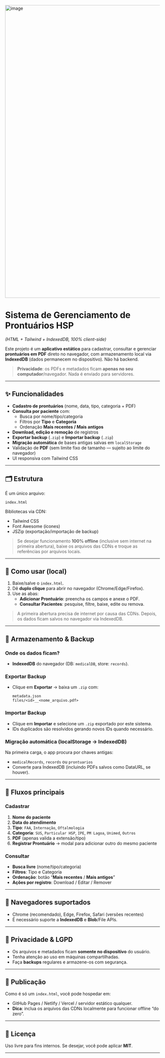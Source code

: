 <img width="806" height="952" alt="image" src="https://github.com/user-attachments/assets/0bb673e5-24a7-4d74-b4b8-cd8135e84b37" />

# Sistema de Gerenciamento de Prontuários HSP  
*(HTML + Tailwind + IndexedDB, 100% client-side)*

Este projeto é um **aplicativo estático** para cadastrar, consultar e gerenciar **prontuários em PDF** direto no navegador, com armazenamento local via **IndexedDB** (dados permanecem no dispositivo). Não há backend.

> **Privacidade**: os PDFs e metadados ficam **apenas no seu computador**/navegador. Nada é enviado para servidores.

---

## ✨ Funcionalidades

- **Cadastro de prontuários** (nome, data, tipo, categoria + PDF)
- **Consulta por paciente** com:
  - Busca por nome/tipo/categoria  
  - Filtros por **Tipo** e **Categoria**
  - Ordenação **Mais recentes / Mais antigos**
- **Download, edição e remoção** de registros
- **Exportar backup** (`.zip`) e **Importar backup** (`.zip`)
- **Migração automática** de bases antigas salvas em `localStorage`
- Validação de **PDF** (sem limite fixo de tamanho — sujeito ao limite do navegador)
- UI responsiva com Tailwind CSS

---

## 🗂 Estrutura

É um único arquivo:

```
index.html
```

Bibliotecas via CDN:
- Tailwind CSS
- Font Awesome (ícones)
- JSZip (exportação/importação de backup)

> Se desejar funcionamento **100% offline** (inclusive sem internet na primeira abertura), baixe os arquivos das CDNs e troque as referências por arquivos locais.

---

## 🚀 Como usar (local)

1. Baixe/salve o `index.html`.
2. Dê **duplo clique** para abrir no navegador (Chrome/Edge/Firefox).
3. Use as abas:
   - **Adicionar Prontuário**: preencha os campos e anexe o PDF.
   - **Consultar Pacientes**: pesquise, filtre, baixe, edite ou remova.

> A primeira abertura precisa de internet por causa das CDNs. Depois, os dados ficam salvos no navegador via IndexedDB.

---

## 💾 Armazenamento & Backup

### Onde os dados ficam?
- **IndexedDB** do navegador (DB: `medicalDB`, store: `records`).

### Exportar Backup
- Clique em **Exportar** → baixa um `.zip` com:
  ```
  metadata.json
  files/<id>__<nome_arquivo.pdf>
  ```

### Importar Backup
- Clique em **Importar** e selecione um `.zip` exportado por este sistema.  
- IDs duplicados são resolvidos gerando novos IDs quando necessário.

### Migração automática (localStorage → IndexedDB)
Na primeira carga, o app procura por chaves antigas:
- `medicalRecords`, `records` ou `prontuarios`
- Converte para IndexedDB (incluindo PDFs salvos como DataURL, se houver).

---

## 🧭 Fluxos principais

### Cadastrar
1. **Nome do paciente**  
2. **Data do atendimento**  
3. **Tipo**: `FAA`, `Internação`, `Oftalmologia`  
4. **Categoria**: `SUS`, `Particular HSP`, `IPE`, `PM Lagoa`, `Unimed`, `Outros`  
5. **PDF** (apenas valida a extensão/tipo)  
6. **Registrar Prontuário** → modal para adicionar outro do mesmo paciente

### Consultar
- **Busca livre** (nome/tipo/categoria)
- **Filtros**: Tipo e Categoria
- **Ordenação**: botão “**Mais recentes** / **Mais antigos**”
- **Ações por registro**: Download / Editar / Remover

---

## 🧪 Navegadores suportados

- Chrome (recomendado), Edge, Firefox, Safari (versões recentes)
- É necessário suporte a **IndexedDB** e **Blob**/File APIs.

---

## 🔐 Privacidade & LGPD

- Os arquivos e metadados ficam **somente no dispositivo** do usuário.  
- Tenha atenção ao uso em máquinas compartilhadas.
- Faça **backups** regulares e armazene-os com segurança.

---

## 🛜 Publicação

Como é só um `index.html`, você pode hospedar em:
- GitHub Pages / Netlify / Vercel / servidor estático qualquer.
- **Dica**: inclua os arquivos das CDNs localmente para funcionar offline “do zero”.

---

## 🧾 Licença

Uso livre para fins internos. Se desejar, você pode aplicar **MIT**.

---
